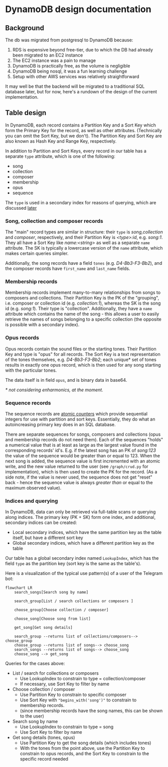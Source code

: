 # DynamoDB design documentation

## Background
The db was migrated from postgresql to DynamoDB because:
1. RDS is expensive beyond free-tier, due to which the DB had already been migrated to an EC2 instance
2. The EC2 instance was a pain to manage
3. DynamoDB is practically free, as the volume is negligible 
4. DynamoDB being nosql, it was a fun learning challenge
5. Setup with other AWS services was relatively straightforward

It may well be that the backend will be migrated to a traditional SQL database later, but for now, here's a rundown of the design of the current implementation.

## Table design
In DynamoDB, each record contains a Partition Key and a Sort Key which form the Primary Key for the record, as well as other attributes. (Technically you can omit the Sort Key, but we don't). The Partition Key and Sort Key are also known as Hash Key and Range Key, respectively.

In addition to Partition and Sort Keys, every record in our table has a separate `type` attribute, which is one of the following:

- song
- collection
- composer
- membership
- opus
- sequence

The `type` is used in a secondary index for reasons of querying, which are discussed [later](#indices-and-querying) 

### Song, collection and composer records
The "main" record types are similar in structure: their `type` is _song,collection_ and _composer_, respectively, and their Partition Key is _\<type>:id_, e.g. _song:1_. They all have a Sort Key like _name:\<string>_ as well as a separate `name` attribute. The SK is typically a lowercase version of the `name` attribute, which makes certain queries simpler. 

Additionally, the song records have a field `tones` (e.g. _D4-Bb3-F3-Bb2_), and the composer records have `first_name` and `last_name` fields.

### Membership records
Membership records implement many-to-many relationships from songs to composers and collections. Their Partition Key is the PK of the "grouping", i.e. composer or collection id (e.g. _collection:1_), whereas the SK is the song id (e.g. _song:1_). Their type is "collection". Additionally, they have a `name` attribute which contains the name of the song - this allows a user to easily retrieve the names of songs belonging to a specific collection (the opposite is possible with a secondary index).

### Opus records
Opus records contain the sound files or the starting tones. Their Partition Key and type is "opus" for all records. The Sort Key is a text representation of the tones themselves, e.g. _D4-Bb3-F3-Bb2_; each unique* set of tones results in exactly one opus record, which is then used for any song starting with the particular tones.

The data itself is in field `opus`, and is binary data in base64.

_* not considering enharmonics, at the moment._

### Sequence records
The sequence records are [atomic counters](https://aws.amazon.com/blogs/database/implement-resource-counters-with-amazon-dynamodb/) which provide sequential integers for use with partition and sort keys. Essentially, they do what an autoincreasing primary key does in an SQL database.

There are separate sequences for songs, composers and collections (opus and membership records do not need them). Each of the sequences "holds" a numerical value that is at least as large as the largest value found in the corresponding records' id's. E.g. if the latest song has an PK of _song:123_ the value of the sequence would be greater than or equal to 123. When the next song is added, the sequence value is first incremented with an atomic write, and the new value returned to the user (see `/graph/crud.py` for implementation), which is then used to create the PK for the record. (As a side note, if the value is never used, the sequence does not get "reset" back - hence the sequence value is always _greater than_ or equal to the maximum observed value).

### Indices and querying
In DynamoDB, data can only be retrieved via full-table scans or querying along indices. The primary key (PK + SK) form one index, and additional, secondary indices can be created:
- Local secondary indices, which have the same partition key as the table itself, but have a different sort key
- Global secondary indices, which have a different partition key as the table

Our table has a global secondary index named `LookupIndex`, which has the field `type` as the partition key (sort key is the same as the table's).

Here is a visualization of the typical use pattern(s) of a user of the Telegram bot: 
```mermaid
flowchart LR
    search_songs[Search song by name]

    search_group[List / search collections or composers ]

    choose_group[Choose collection / composer]

    choose_song[Choose song from list]

    get_song[Get song details]

    search_group --returns list of collections/composers--> choose_group
    choose_group --returns list of songs--> choose_song
    search_songs --returns list of songs--> choose_song
    choose_song --> get_song
```
Queries for the cases above:
- List / search for collections or composers
    - Use LookupIndex to constrain to type = collection/composer
    - If necessary, use Sort Key to filter by name
- Choose collection / composer
    - Use Partition Key to constrain to specific composer
    - Use Sort Key with `"begins_with('song')"` to constrain to membership records.
    - (since membership records have the song names, this can be shown to the user)  
- Search song by name
  - Use LookupIndex to constrain to type = song
  - Use Sort Key to filter by name
- Get song details (tones, opus)
  - Use Partition Key to get the song details (which includes tones)
  - With the tones from the point above, use the Partition Key to constrain to opus records, and the Sort Key to constrain to the specific record needed
